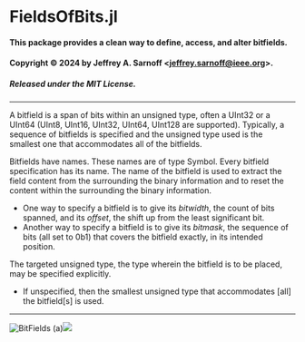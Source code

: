 # FieldsOfBits.jl
#### This package provides a clean way to define, access, and alter bitfields.
#### Copyright  © 2024 by Jeffrey A. Sarnoff \<jeffrey.sarnoff@ieee.org\>.
##### Released under the MIT License.
----

A bitfield is a span of bits within an unsigned type, often a UInt32 or a UInt64 (UInt8, UInt16, UInt32, UInt64, UInt128 are supported).
Typically, a sequence of bitfields is specified and the unsigned type used is the smallest one that accommodates all of the bitfields.

Bitfields have names. These names are of type Symbol. Every bitfield specification has its name.  The name of the bitfield is used to extract the field content from the surrounding the binary information and to reset the content within the surrounding the binary information.

- One way to specify a bitfield is to give its *bitwidth*, the count of bits spanned, and its *offset*, the shift up from the least significant bit.
- Another way to specify a bitfield is to give its *bitmask*, the sequence of bits (all set to 0b1) that covers the bitfield exactly, in its intended position.

The targeted unsigned type, the type wherein the bitfield is to be placed, may be specified explicitly. 
- If unspecified, then the smallest unsigned type that accommodates [all] the bitfield[s] is used.

----

![BitFields (a)](https://github.com/JeffreySarnoff/FieldsOfBits.jl/blob/main/assets/images/BitFields1.svg)<img src="
https://github.com/JeffreySarnoff/FieldsOfBits.jl/blob/main/assets/images/BitFields1.svg">

